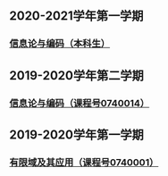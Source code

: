 ## 2020-2021学年第一学期
### [信息论与编码（本科生）](/InformationCoding2020Autumn.md)

## 2019-2020学年第二学期
### [信息论与编码（课程号0740014）](/InformationCoding2020Spring.md)

## 2019-2020学年第一学期
### [有限域及其应用（课程号0740001）](/FFTA2019Autumn.md)

